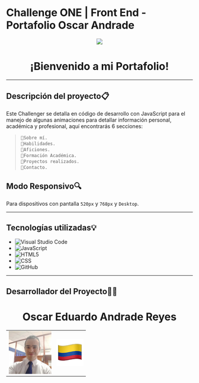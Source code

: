 # Challenge ONE | Front End -  Portafolio Oscar Andrade

<p align="center" >
     <img width="600" heigth="600" src="./assets/portafolio.avif">
</p>

# <h1 align="center"><strong>¡Bienvenido a mi Portafolio!</strong></h1> 
---

## Descripción del proyecto📋

Este Challenger se detalla en código de desarrollo con JavaScript para el manejo de algunas animaciones para detallar información personal, académica y profesional, aquí encontrarás 6 secciones:

>```
> 🔹Sobre mí. 
> 🔹Habilidades. 
> 🔹Aficiones. 
> 🔹Formación Académica.
> 🔹Proyectos realizados.
> 🔹Contacto.
>```

## Modo Responsivo🔍

Para dispositivos con pantalla `520px` y `768px` y `Desktop`.

---
## Tecnologías utilizadas💡

- ![Visual Studio Code](https://img.shields.io/badge/Visual_Studio_Code-blue?logo=VSCode)
- ![JavaScript](https://img.shields.io/badge/JavaScript--orange?logo=javascript)
- ![HTML5](https://img.shields.io/badge/HTML--orange?logo=html5)
- ![CSS](https://img.shields.io/badge/CSS--orange?logo=css3&logoColor=blue)
- ![GitHub](https://img.shields.io/badge/GitHub--orange?logo=github)
---
## Desarrollador del Proyecto👨‍💻

<h1 align="center"><strong>Oscar Eduardo Andrade Reyes</strong></h1>

<div align="center">
<table>
  <tr>
    <td><img src="./assets/fotodesaroollador.jpg" width="115" alt="Foto del desarrollador"></td>
    <td><img src="./assets/bandera-colombia.png" alt="Bandera de Colombia"></td>
  </tr>
</table>
</div>